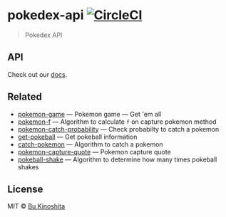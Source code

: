 # pokedex-api [![CircleCI](https://circleci.com/gh/bukinoshita/pokedex-api/tree/master.svg?style=svg)](https://circleci.com/gh/bukinoshita/pokedex-api/tree/master)

> Pokedex API


## API

Check out our [docs](https://github.com/bukinoshita/pokedex-api/wiki).


## Related

- [pokemon-game](https://github.com/bukinoshita/pokemon-game) — Pokemon game — Get 'em all
- [pokemon-f](https://github.com/bukinoshita/pokemon-f) — Algorithm to calculate `f` on capture pokemon method
- [pokemon-catch-probability](https://github.com/bukinoshita/pokemon-catch-probability) — Check probabilty to catch a pokemon
- [get-pokeball](https://github.com/bukinoshita/get-pokeball) — Get pokeball information
- [catch-pokemon](https://github.com/bukinoshita/catch-pokemon) — Algorithm to catch a pokemon
- [pokemon-capture-quote](https://github.com/bukinoshita/pokemon-capture-quote) — Pokemon capture quote
- [pokeball-shake](https://github.com/bukinoshita/pokeball-shake) — Algorithm to determine how many times pokeball shakes


## License

MIT © [Bu Kinoshita](https://bukinoshita.io)
